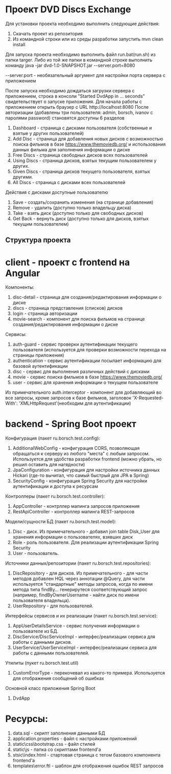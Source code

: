 # Проект DVD Discs Exchange

Для установки проекта необходимо выполнить следующие действия:
1. Скачать проект из репозитория
2. Из командной строки или из среды разработки запустить mvn clean install

Для запуска проекта необходимо выполнить файл run.bat(run.sh) из папки targer. Либо из той же папки в командной строке выполнить команду java -jar dvd-1.0-SNAPSHOT.jar --server.port=8080 

--server.port - необязательный аргумент для настройки порта сервера с приложением

После запуска необходимо дождаться загрузки сервера с приложением, строка в консоли "Started DvdApp in ... seconds" свидетельствует о запуске приложения.
Для начала работы с приложением открыть браузер с URL http://localhost:8080
После авторизации (добавлены три пользователя: admin, borsch, ivanov с паролями password) становятся доступны 6 разделов
1. Dashboard - страница с дисками пользователя (собственные и взятые у других пользователей)
2. Add Disc - страница для добавления новых дисков с возможностью поиска фильмов в базе https://www.themoviedb.org/ и использования данных фильма для заполнения информации о диске
3. Free Discs - страница свободных дисков всех пользователей
4. Using Discs - страница дисков, взятых текущим пользователем у других.
5. Given Discs - страница дисков текущего пользователя, взятых другими.
6. All Discs - страница с дисками всех пользователей

Действия с дисками доступные пользователю
1. Save - создать/сохранить изменения (на странице добавления)
2. Remove - удалить (доступно только владельцу диска)
3. Take - взять диск (доступно только для свободных дисков)
4. Get Back - вернуть диск (доступно только для дисков, взятых текущим пользователем)

## Структура проекта

# client - проект с frontend на Angular 

Компоненты:
1. disc-detail - страница для создания/редактирования информации о диске
2. discs - страница представления (списков) дисков
3. login - страница авторизации
4. movie-search - компонент для поиска фильмов на странице создания/редактирования информации о диске

Сервисы:
1. auth-guard - сервис проверки аутентификации текущего пользователя (используется для проверки возможности перехода на страницы приложения) 
2. authentication - сервис аутентификации посылает информацию для базовой аутентификации 
3. disc - сервис для выполнения различных действий с дисками 
4. movie - сервис поиска фмльмов в базе https://www.themoviedb.org/
5. user - сервис для хранения информации о текущем пользователе 

Из примечательного
auth.interceptor - компонент для добавляющий во все запросы, кроме запросов к базе фильмов, заголовок 'X-Requested-With': 'XMLHttpRequest'(необходим для аутентификации)

# backend - Spring Boot проект 

Конфигурация (пакет ru.borsch.test.config):
1. AdditionalWebConfig - конфигурация CORS, позволяющая обращаться к серверу из любого "места" с любым запросом. Используется для удобства разработки frontend (можно убрать, но решил оставить для нагядности)
2. JpaConfiguration - конфигурация для настройки источника данных Hickari (где-то вычитал, что самый быстрый для JPA в Spring)
3. SecurityConfig - конфигурация Spring Security для настройки аутентификации и доступа к ресурсам

Контроллеры (пакет ru.borsch.test.controller):
1. AppController - контрллер мапинга запросов приложения
2. RestApiController - контроллер мапинга REST-запросов

Модели/сущности БД (пакет ru.borsch.test.model):
1. Disc - диск. Из примечательного - добавил join table Disk_User для хранения информации о пользователях, взявших диск
2. Role - роль пользователя. Для реализации аутентификации Spring Security
3. User - пользователь. 

Источники данных/репозитории (пакет ru.borsch.test.repositories):
1. DiscRepository - для дисков. Из примечательного - для части методов добавлен HQL через аннотации @Query, для части используется "стандартные" методы запросов, когда по имени метода типа findBy... генерирутеся соответствующий запрос (например, findByOwnerUsername - найти диск по имени пользователя владельца).
2. UserRepository - для пользователей.

Интерфейсы сервисов и их реализации (пакет ru.borsch.test.service):
1. AppUserDetailsService - сервис получения информации о пользователе из БД.
2. DiscService/DiscServiceImpl - интерфес/реализации сервиса для работы с данными дисков.
3. UserService/UserServiceImpl - интерфес/реализации сервиса для работы с данными пользователей.

Утилиты (пукет ru.borsch.test.util)
1. CustomErrorType - перекочевал из какого-то примера. Используется для отображения сообщений об ошибках

Основной класс приложения Spring Boot
1. DvdApp

# Ресурсы:

1. data.sql - скрипт заполнения данными БД
2. application.properties - файл с настройками приложений
3. static\css\bootstrap.css - файл стилей
4. static\js - папка со скриптами frontend'а
5. stsic\index.html - стартовая страница с тегом базового компонента frontend'а
6. templates\error.ftl - шаблон для отображения ошибок REST запросов 


